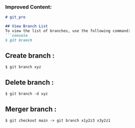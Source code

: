 
### Improved Content:
```markdown
# git_pro

## View Branch List
To view the list of branches, use the following command:
```console
$ git branch
```
## Create branch   :
```console
$ git branch xyz
```

## Delete branch   :
```console
$ git branch -d xyz
```

## Merger branch   :
```console
$ git checkout main -> git branch x1y2z3 x3y2z1
```

